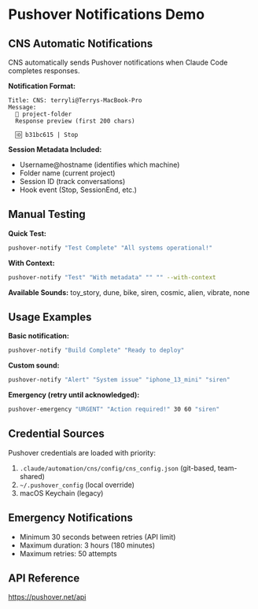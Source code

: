 # Pushover Notifications Demo

## CNS Automatic Notifications

CNS automatically sends Pushover notifications when Claude Code completes responses.

**Notification Format:**
```
Title: CNS: terryli@Terrys-MacBook-Pro
Message:
  📁 project-folder
  Response preview (first 200 chars)

  🆔 b31bc615 | Stop
```

**Session Metadata Included:**
- Username@hostname (identifies which machine)
- Folder name (current project)
- Session ID (track conversations)
- Hook event (Stop, SessionEnd, etc.)

## Manual Testing

**Quick Test:**
```bash
pushover-notify "Test Complete" "All systems operational!"
```

**With Context:**
```bash
pushover-notify "Test" "With metadata" "" "" --with-context
```

**Available Sounds:**
toy_story, dune, bike, siren, cosmic, alien, vibrate, none

## Usage Examples

**Basic notification:**
```bash
pushover-notify "Build Complete" "Ready to deploy"
```

**Custom sound:**
```bash
pushover-notify "Alert" "System issue" "iphone_13_mini" "siren"
```

**Emergency (retry until acknowledged):**
```bash
pushover-emergency "URGENT" "Action required!" 30 60 "siren"
```

## Credential Sources

Pushover credentials are loaded with priority:
1. `.claude/automation/cns/config/cns_config.json` (git-based, team-shared)
2. `~/.pushover_config` (local override)
3. macOS Keychain (legacy)

## Emergency Notifications
- Minimum 30 seconds between retries (API limit)
- Maximum duration: 3 hours (180 minutes)
- Maximum retries: 50 attempts

## API Reference
https://pushover.net/api